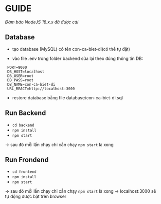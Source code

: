 # GUIDE

_Đảm bảo NodeJS 18.x.x đã được cài_

## Database

- tạo database (MySQL) có tên con-ca-biet-di(có thể tự đặt)

- vào file .env trong folder backend sửa lại theo đúng thông tin DB:

```
 PORT=8000
 DB_HOST=localhost
 DB_USER=root
 DB_PASS=root
 DB_NAME=con-ca-biet-di
 URL_REACT=http://localhost:3000
```

- restore database bằng file database/con-ca-biet-di.sql

## Run Backend

- `cd backend`
- `npm install`
- `npm start`

-> sau đó mỗi lần chạy chỉ cần chạy `npm start` là xong

## Run Frondend

- `cd frontend`
- `npm install`
- `npm start`

-> sau đó mỗi lần chạy chỉ cần chạy `npm start` là xong
-> localhost:3000 sẽ tự động được bật trên browser
